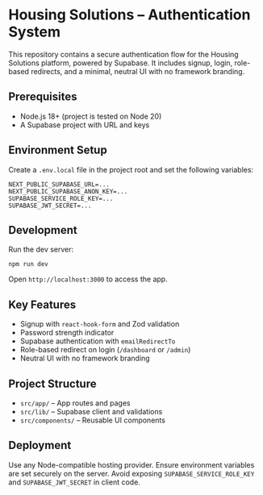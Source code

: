 # Housing Solutions – Authentication System

This repository contains a secure authentication flow for the Housing Solutions platform, powered by Supabase. It includes signup, login, role-based redirects, and a minimal, neutral UI with no framework branding.

## Prerequisites

- Node.js 18+ (project is tested on Node 20)
- A Supabase project with URL and keys

## Environment Setup

Create a `.env.local` file in the project root and set the following variables:

```
NEXT_PUBLIC_SUPABASE_URL=... 
NEXT_PUBLIC_SUPABASE_ANON_KEY=...
SUPABASE_SERVICE_ROLE_KEY=...
SUPABASE_JWT_SECRET=...
```

## Development

Run the dev server:

```
npm run dev
```

Open `http://localhost:3000` to access the app.

## Key Features

- Signup with `react-hook-form` and Zod validation
- Password strength indicator
- Supabase authentication with `emailRedirectTo`
- Role-based redirect on login (`/dashboard` or `/admin`)
- Neutral UI with no framework branding

## Project Structure

- `src/app/` – App routes and pages
- `src/lib/` – Supabase client and validations
- `src/components/` – Reusable UI components

## Deployment

Use any Node-compatible hosting provider. Ensure environment variables are set securely on the server. Avoid exposing `SUPABASE_SERVICE_ROLE_KEY` and `SUPABASE_JWT_SECRET` in client code.

